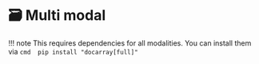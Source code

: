 # 🗃 Multi modal

!!! note
    This requires dependencies for all modalities. You can install them via 
    ```cmd 
    pip install "docarray[full]"
    ```